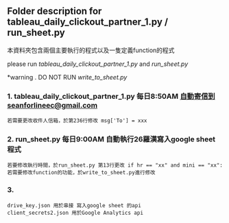 ## Folder description for tableau_daily_clickout_partner_1.py / run_sheet.py


本資料夾包含兩個主要執行的程式以及一隻定義function的程式

please run *tableau_daily_clickout_partner_1.py* and *run_sheet.py*

*warning . DO NOT RUN *write_to_sheet.py*

### 1. tableau_daily_clickout_partner_1.py 每日8:50AM 自動寄信到seanforlineec@gmail.com 
    若需要更改收件人信箱，於第236行修改 msg['To'] = xxx

### 2. run_sheet.py 每日9:00AM 自動執行26羅漢寫入google sheet 程式
    若要修改執行時間，於run_sheet.py 第13行更改 if hr == "xx" and mini == "xx":
    若需要修改function的功能，於write_to_sheet.py進行修改

### 3. 
    drive_key.json 用於串接 寫入google sheet 的api
    client_secrets2.json 用於Google Analytics api 
